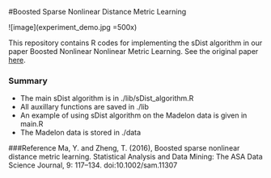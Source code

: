 #Boosted Sparse Nonlinear Distance Metric Learning

![image](experiment_demo.jpg =500x)

This repository contains R codes for implementing the sDist algorithm in our paper Boosted Nonlinear Nonlinear Metric Learning. See the original paper [here](http://onlinelibrary.wiley.com/doi/10.1002/sam.11307/full).

### Summary

- The main sDist algorithm is in ./lib/sDist_algorithm.R
- All auxillary functions are saved in ./lib
- An example of using sDist algorithm on the Madelon data is given in main.R
- The Madelon data is stored in ./data

###Reference 
Ma, Y. and Zheng, T. (2016), Boosted sparse nonlinear distance metric learning. Statistical Analysis and Data Mining: The ASA Data Science Journal, 9: 117–134. doi:10.1002/sam.11307
